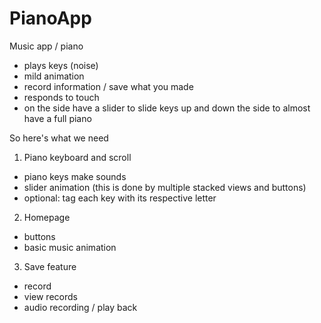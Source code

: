 # PianoApp

Music app / piano
- plays keys (noise) 
- mild animation 
- record information / save what you made
- responds to touch
- on the side have a slider to slide keys up and down the side to almost have a full piano

So here's what we need
1. Piano keyboard and scroll
- piano keys make sounds
- slider animation
(this is done by multiple stacked views and buttons)
- optional: tag each key with its respective letter

2. Homepage
- buttons
- basic music animation 
3. Save feature
- record
- view records
- audio recording / play back
